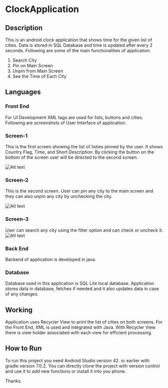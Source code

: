 # ClockApplication

## Description
This is an android clock application that shows time for the given list of cities. Data is stored in SQL Database and time is updated after every 2 seconds. Following are some of the main functionalities of application.

  1. Search City
  2. Pin on Main Screen
  3. Unpin from Main Screen
  4. See the Time of Each City
  

## Languages
### Front End
For UI Development XML tags are used for lists, buttons and cities. Following are screenshots of User Interface of application.

### Screen-1
This is the first screen showing the list of listies pinned by the user. It shows Country Flag, Time, and Short Description. By clicking the button on the bottom of the screen user will be directed to the second screen.

![Alt text](1.jpg?raw=true "Optional Title")

### Screen-2
This is the second screen. User can pin any city to the main screen and they can also unpin any city by unchecking the city. 

![Alt text](2.jpg?raw=true "Optional Title")

### Screen-3
User can search any city using the filter option and can check or uncheck it. 
![Alt text](3.jpg?raw=true "Optional Title")

### Back End
Backend of application is developed in java.

### Database
Database used in this application is SQL Lite local database. Application stores data in database, fetches if needed and it also updates data in case of any changes.

## Working
Application uses Recycler View to print the list of cities on both screens. For the Front End, XML is used and integrated with Java. With Recycler View there is view holder associated with each view for efficient processing.

## How to Run
To run this project you need Android Studio version 42. or earlier with gradle version 7.0.2. You can directly clone the project with version control and use it to add new functions or install it into you phone. 

Thanks.
